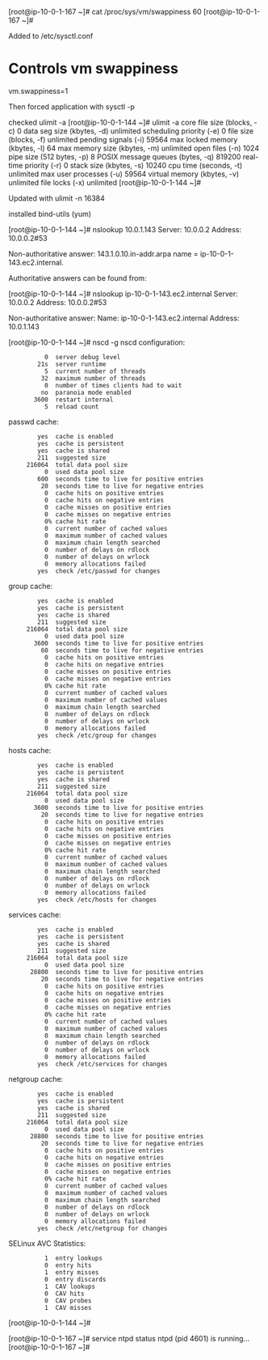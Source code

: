 [root@ip-10-0-1-167 ~]# cat /proc/sys/vm/swappiness
60
[root@ip-10-0-1-167 ~]# 


Added to /etc/sysctl.conf
# Controls vm swappiness 
vm.swappiness=1

Then forced application with 
sysctl -p

checked ulimit -a 
[root@ip-10-0-1-144 ~]# ulimit -a
core file size          (blocks, -c) 0
data seg size           (kbytes, -d) unlimited
scheduling priority             (-e) 0
file size               (blocks, -f) unlimited
pending signals                 (-i) 59564
max locked memory       (kbytes, -l) 64
max memory size         (kbytes, -m) unlimited
open files                      (-n) 1024
pipe size            (512 bytes, -p) 8
POSIX message queues     (bytes, -q) 819200
real-time priority              (-r) 0
stack size              (kbytes, -s) 10240
cpu time               (seconds, -t) unlimited
max user processes              (-u) 59564
virtual memory          (kbytes, -v) unlimited
file locks                      (-x) unlimited
[root@ip-10-0-1-144 ~]# 

Updated with 
 ulimit -n 16384

installed bind-utils (yum)

[root@ip-10-0-1-144 ~]# nslookup 10.0.1.143
Server:		10.0.0.2
Address:	10.0.0.2#53

Non-authoritative answer:
143.1.0.10.in-addr.arpa	name = ip-10-0-1-143.ec2.internal.

Authoritative answers can be found from:

[root@ip-10-0-1-144 ~]# nslookup ip-10-0-1-143.ec2.internal
Server:		10.0.0.2
Address:	10.0.0.2#53

Non-authoritative answer:
Name:	ip-10-0-1-143.ec2.internal
Address: 10.0.1.143

[root@ip-10-0-1-144 ~]# nscd -g
nscd configuration:

              0  server debug level
            21s  server runtime
              5  current number of threads
             32  maximum number of threads
              0  number of times clients had to wait
             no  paranoia mode enabled
           3600  restart internal
              5  reload count

passwd cache:

            yes  cache is enabled
            yes  cache is persistent
            yes  cache is shared
            211  suggested size
         216064  total data pool size
              0  used data pool size
            600  seconds time to live for positive entries
             20  seconds time to live for negative entries
              0  cache hits on positive entries
              0  cache hits on negative entries
              0  cache misses on positive entries
              0  cache misses on negative entries
              0% cache hit rate
              0  current number of cached values
              0  maximum number of cached values
              0  maximum chain length searched
              0  number of delays on rdlock
              0  number of delays on wrlock
              0  memory allocations failed
            yes  check /etc/passwd for changes

group cache:

            yes  cache is enabled
            yes  cache is persistent
            yes  cache is shared
            211  suggested size
         216064  total data pool size
              0  used data pool size
           3600  seconds time to live for positive entries
             60  seconds time to live for negative entries
              0  cache hits on positive entries
              0  cache hits on negative entries
              0  cache misses on positive entries
              0  cache misses on negative entries
              0% cache hit rate
              0  current number of cached values
              0  maximum number of cached values
              0  maximum chain length searched
              0  number of delays on rdlock
              0  number of delays on wrlock
              0  memory allocations failed
            yes  check /etc/group for changes

hosts cache:

            yes  cache is enabled
            yes  cache is persistent
            yes  cache is shared
            211  suggested size
         216064  total data pool size
              0  used data pool size
           3600  seconds time to live for positive entries
             20  seconds time to live for negative entries
              0  cache hits on positive entries
              0  cache hits on negative entries
              0  cache misses on positive entries
              0  cache misses on negative entries
              0% cache hit rate
              0  current number of cached values
              0  maximum number of cached values
              0  maximum chain length searched
              0  number of delays on rdlock
              0  number of delays on wrlock
              0  memory allocations failed
            yes  check /etc/hosts for changes

services cache:

            yes  cache is enabled
            yes  cache is persistent
            yes  cache is shared
            211  suggested size
         216064  total data pool size
              0  used data pool size
          28800  seconds time to live for positive entries
             20  seconds time to live for negative entries
              0  cache hits on positive entries
              0  cache hits on negative entries
              0  cache misses on positive entries
              0  cache misses on negative entries
              0% cache hit rate
              0  current number of cached values
              0  maximum number of cached values
              0  maximum chain length searched
              0  number of delays on rdlock
              0  number of delays on wrlock
              0  memory allocations failed
            yes  check /etc/services for changes

netgroup cache:

            yes  cache is enabled
            yes  cache is persistent
            yes  cache is shared
            211  suggested size
         216064  total data pool size
              0  used data pool size
          28800  seconds time to live for positive entries
             20  seconds time to live for negative entries
              0  cache hits on positive entries
              0  cache hits on negative entries
              0  cache misses on positive entries
              0  cache misses on negative entries
              0% cache hit rate
              0  current number of cached values
              0  maximum number of cached values
              0  maximum chain length searched
              0  number of delays on rdlock
              0  number of delays on wrlock
              0  memory allocations failed
            yes  check /etc/netgroup for changes

SELinux AVC Statistics:

              1  entry lookups
              0  entry hits
              1  entry misses
              0  entry discards
              1  CAV lookups
              0  CAV hits
              0  CAV probes
              1  CAV misses
[root@ip-10-0-1-144 ~]# 


[root@ip-10-0-1-167 ~]# service ntpd status
ntpd (pid  4601) is running...
[root@ip-10-0-1-167 ~]# 


